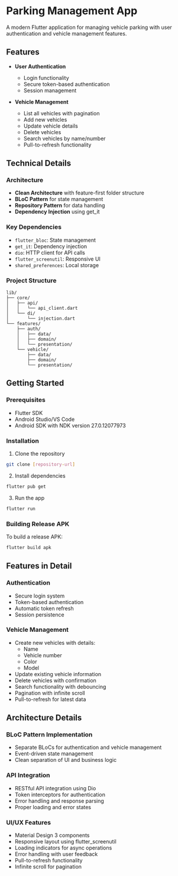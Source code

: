 # Parking Management App

A modern Flutter application for managing vehicle parking with user authentication and vehicle management features.

## Features

- **User Authentication**
  - Login functionality
  - Secure token-based authentication
  - Session management

- **Vehicle Management**
  - List all vehicles with pagination
  - Add new vehicles
  - Update vehicle details
  - Delete vehicles
  - Search vehicles by name/number
  - Pull-to-refresh functionality

## Technical Details

### Architecture
- **Clean Architecture** with feature-first folder structure
- **BLoC Pattern** for state management
- **Repository Pattern** for data handling
- **Dependency Injection** using get_it

### Key Dependencies
- `flutter_bloc`: State management
- `get_it`: Dependency injection
- `dio`: HTTP client for API calls
- `flutter_screenutil`: Responsive UI
- `shared_preferences`: Local storage

### Project Structure
```
lib/
├── core/
│   ├── api/
│   │   └── api_client.dart
│   └── di/
│       └── injection.dart
└── features/
    ├── auth/
    │   ├── data/
    │   ├── domain/
    │   └── presentation/
    └── vehicle/
        ├── data/
        ├── domain/
        └── presentation/
```

## Getting Started

### Prerequisites
- Flutter SDK
- Android Studio/VS Code
- Android SDK with NDK version 27.0.12077973

### Installation

1. Clone the repository
```bash
git clone [repository-url]
```

2. Install dependencies
```bash
flutter pub get
```

3. Run the app
```bash
flutter run
```

### Building Release APK

To build a release APK:
```bash
flutter build apk
```

## Features in Detail

### Authentication
- Secure login system
- Token-based authentication
- Automatic token refresh
- Session persistence

### Vehicle Management
- Create new vehicles with details:
  - Name
  - Vehicle number
  - Color
  - Model
- Update existing vehicle information
- Delete vehicles with confirmation
- Search functionality with debouncing
- Pagination with infinite scroll
- Pull-to-refresh for latest data

## Architecture Details

### BLoC Pattern Implementation
- Separate BLoCs for authentication and vehicle management
- Event-driven state management
- Clean separation of UI and business logic

### API Integration
- RESTful API integration using Dio
- Token interceptors for authentication
- Error handling and response parsing
- Proper loading and error states

### UI/UX Features
- Material Design 3 components
- Responsive layout using flutter_screenutil
- Loading indicators for async operations
- Error handling with user feedback
- Pull-to-refresh functionality
- Infinite scroll for pagination
